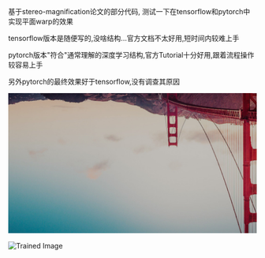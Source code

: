 基于stereo-magnification论文的部分代码, 测试一下在tensorflow和pytorch中实现平面warp的效果

tensorflow版本是随便写的,没啥结构...官方文档不太好用,短时间内较难上手

pytorch版本"符合"通常理解的深度学习结构,官方Tutorial十分好用,跟着流程操作较容易上手

另外pytorch的最终效果好于tensorflow,没有调查其原因

![Ground Truth Image](https://github.com/a120471/DeepLearningPlayAround/blob/master/data/camera1.jpg)

![Trained Image](https://github.com/a120471/DeepLearningPlayAround/blob/master/data/camera1_trained.png)

